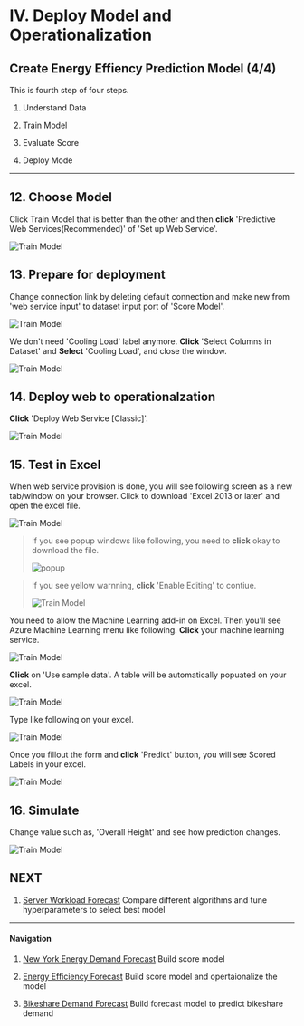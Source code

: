 # IV. Deploy Model and Operationalization

## Create Energy Effiency Prediction Model (4/4)

This is fourth step of four steps.

1. Understand Data

1. Train Model

1. Evaluate Score

1. Deploy Mode

***

## 12. Choose Model

Click Train Model that is better than the other and then __click__ 'Predictive Web Services(Recommended)' of 'Set up Web Service'.

![Train Model](../images/27.png)

## 13. Prepare for deployment

Change connection link by deleting default connection and make new from 'web service input' to dataset input port of 'Score Model'. 

![Train Model](../images/28.png)

We don't need 'Cooling Load' label anymore. __Click__ 'Select Columns in Dataset' and __Select__ 'Cooling Load', and close the window.

![Train Model](../images/28.02.png)

## 14. Deploy web to operationalzation 

__Click__ 'Deploy Web Service [Classic]'.

![Train Model](../images/29.png)

## 15. Test in Excel

When web service provision is done, you will see following screen as a new tab/window on your browser. Click to download 'Excel 2013 or later' and open the excel file. 

![Train Model](../images/33.02.png)

> If you see popup windows like following, you need to __click__ okay to download the file.
>
> ![popup](../images/33.03.png)

> If you see yellow warnning, __click__ 'Enable Editing' to contiue.
>
> ![Train Model](../images/34.png)

You need to allow the Machine Learning add-in on Excel. Then you'll see Azure Machine Learning menu like following. __Click__ your machine learning service. 

![Train Model](../images/35.png)

__Click__ on 'Use sample data'. A table will be automatically popuated on your excel.

![Train Model](../images/36.png)

Type like following on your excel.

![Train Model](../images/37.png)

Once you fillout the form and __click__ 'Predict' button, you will see Scored Labels in your excel.

![Train Model](../images/38.png)

## 16. Simulate 

Change value such as, 'Overall Height' and see how prediction changes.

![Train Model](../images/39.png)


## NEXT

1. <a href="https://github.com/xlegend1024/az-mlstudio-hol/blob/master/ServerWorkloadForecast/03.01.ServerWorkLoadForecast.md" target="_blank">Server Workload Forecast</a>
Compare different algorithms and tune hyperparameters to select best model 

--- 

#### Navigation

1. <a href="https://github.com/xlegend1024/az-mlstudio-hol/blob/master/NYCEnergyForecast/01.01.NYCEnergyForecast.md" target="_blank">New York Energy Demand Forecast</a>
Build score model

1. <a href="https://github.com/xlegend1024/az-mlstudio-hol/blob/master/EnergyEfficiency/02.01.EnergyEfficiency.md" target="_blank">Energy Efficiency Forecast</a>
Build score model and opertaionalize the model

1. <a href="https://github.com/xlegend1024/az-mlstudio-hol/blob/master/ServerWorkloadForecast/04.01.BikeshareDemandForecast.md" target="_blank">Bikeshare Demand Forecast</a>
Build forecast model to predict bikeshare demand

